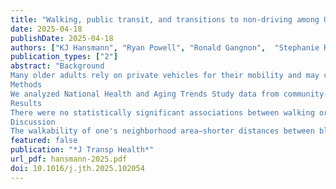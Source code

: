 ```yaml
---
title: "Walking, public transit, and transitions to non-driving among US Medicare enrollees"
date: 2025-04-18
publishDate: 2025-04-18
authors: ["KJ Hansmann", "Ryan Powell", "Ronald Gangnon",  "Stephanie Robert", "Carey McAndrews"]
publication_types: ["2"]
abstract: "Background
Many older adults rely on private vehicles for their mobility and may continue to drive when they are advised to stop. Walking and public transit can fulfill mobility needs in some contexts, but in the U.S. these options may not adequately substitute for driving when older adults reduce or stop driving. We examined whether baseline walking or taking public transit was associated with reductions in older adults’ driving after a three-year period in the United States.
Methods
We analyzed National Health and Aging Trends Study data from community-dwelling older drivers in 2015 (n = 4574). We used weighted logistic regression to estimate associations between older drivers’ walking and use of public transit in 2015 and changes in their driving behavior three years later—avoiding more driving conditions, driving less often, or not driving at all. We also examined associations between neighborhood walkability and driving behavior change three years later.
Results
There were no statistically significant associations between walking or taking public transit in 2015 and the adjusted odds of driving behavior change three years later. However, older drivers living in the most walkable neighborhoods in 2015 had greater adjusted odds of avoiding more driving conditions compared to those in the least walkable neighborhoods (adjusted Odds Ratio (aOR) = 1.66; 95 % Confidence Interval (95 % CI): 1.23-2.25). Living in the most walkable neighborhoods compared to the least walkable neighborhoods was also associated with an increased odds of no longer driving in 2018 (aOR = 1.56; 95 % CI: 1.04–2.36).
Discussion
The walkability of one's neighborhood area—shorter distances between blocks, diverse land uses, and proximity to transit stops—is associated with driving behavior changes over time for older drivers. This work can inform programs and policies designed to connect older adults with alternative transportation options to driving."
featured: false
publication: "*J Transp Health*"
url_pdf: hansmann-2025.pdf
doi: 10.1016/j.jth.2025.102054
---
```



